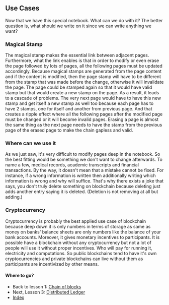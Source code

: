 ## **Use Cases**

Now that we have this special notebook. What can we do with it? The better question is, what should we write on it since we can write anything we want?

### Magical Stamp

The magical stamp makes the essential link between adjacent pages. Furthermore, what the link enables is that in order to modify or even erase the page followed by lots of pages, all the following pages must be updated accordingly. Because magical stamps are generated from the page content and if the content is modified, then the page stamp will have to be different from the stamp that was made before the change, otherwise it will invalidate the page. The page could be stamped again so that it would have valid stamp but that would create a new stamp on the page. As a result, it leads to a cascade of problems. The very next page would have to have this new stamp and get itself a new stamp as well too because each page has to have 2 stamps, one for itself and another from previous page. And that creates a ripple effect where all the following pages after the modified page must be changed or it will become invalid pages. Erasing a page is almost the same thing as the next page needs to have the stamp from the previous page of the erased page to make the chain gapless and valid.

### Where can we use it

As we just saw, it's very difficult to modify pages deep in the notebook. So the best fitting would be something we don't want to change afterwards. To name a few, medical records, academic transcripts and financial transactions. By the way, it doesn't mean that a mistake cannot be fixed. For instance, if a wrong information is written then additionally writing which information is wrong and why will suffice. That's why there exists a joke that says, you don't truly delete something on blockchain because deleting just adds another entry saying it is deleted. (Deletion is not removing at all but adding.)

### Cryptocurrency

Cryptocurrency is probably the best applied use case of blockchain because deep down it is only numbers in terms of storage as same as money on banks' balance sheets are only numbers like the balance of your bank accounts. Moreover, it gives monetary incentives to participants. It is possible have a blockchain without any cryptocurrency but not a lot of people will use it without proper incentives. Who will pay for running it, electricity and computations. So public blockchains tend to have it's own cryptocurrencies and private blockchains can live without them as participants are incentivized by other means.

#### **Where to go?**

* Back to lesson 1: [Chain of blocks](./1-chain-of-blocks.md)
* Next, Lesson 3: [Distributed Ledger](./3-distributed-ledger.md)
* [Index](../README.md)